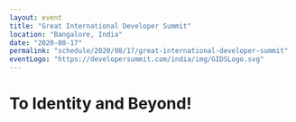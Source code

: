 ```yaml
---
layout: event
title: "Great International Developer Summit"
location: "Bangalore, India"
date: "2020-08-17"
permalink: "schedule/2020/08/17/great-international-developer-summit"
eventLogo: "https://developersummit.com/india/img/GIDSLogo.svg"
---
```

# To Identity and Beyond!

